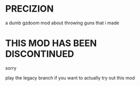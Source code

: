 # PRECIZION
a dumb gzdoom mod about throwing guns that i made

# THIS MOD HAS BEEN DISCONTINUED
sorry

play the legacy branch if you want to actually try out this mod
